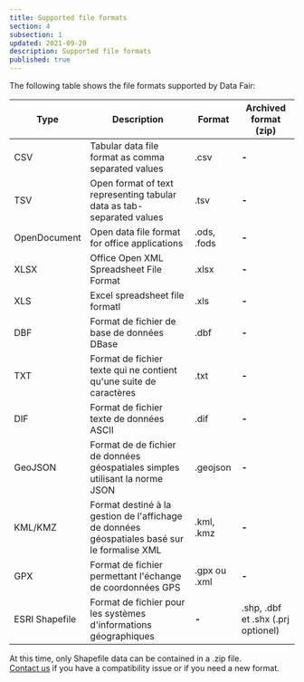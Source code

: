 ```yaml
---
title: Supported file formats
section: 4
subsection: 1
updated: 2021-09-20
description: Supported file formats
published: true
---
```


The following table shows the file formats supported by Data&nbsp;Fair:

Type | Description | Format | Archived format (zip)
----------|---------------------------|--------------------|--------------------
CSV | Tabular data file format as comma separated values | .csv  | **-**
TSV | Open format of text representing tabular data as tab-separated values | .tsv  | **-**
OpenDocument | Open data file format for office applications | .ods, .fods | **-**
XLSX | Office Open XML Spreadsheet File Format | .xlsx | **-**
XLS | Excel spreadsheet file formatl | .xls | **-**
DBF |Format de fichier de base de données DBase | .dbf | **-**
TXT | Format de fichier texte qui ne contient qu'une suite de caractères  | .txt | **-**
DIF | Format de fichier texte de données ASCII | .dif | **-**
GeoJSON | Format de de fichier de données géospatiales simples utilisant la norme JSON | .geojson | **-**
KML/KMZ | Format destiné à la gestion de l'affichage de données géospatiales basé sur le formalise XML | .kml, .kmz | **-**
GPX |  Format de fichier permettant l'échange de coordonnées GPS | .gpx ou .xml | **-**
ESRI Shapefile |  Format de fichier pour les systèmes d'informations géographiques  | **-** | .shp, .dbf et .shx (.prj optionel)

<p>
</p>

At this time, only Shapefile data can be contained in a .zip file.  
[Contact us](https://koumoul.com/contact) if you have a compatibility issue or if you need a new format.
